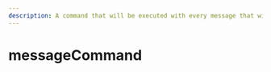 ```yaml
---
description: A command that will be executed with every message that will be sent.
---
```


# messageCommand

